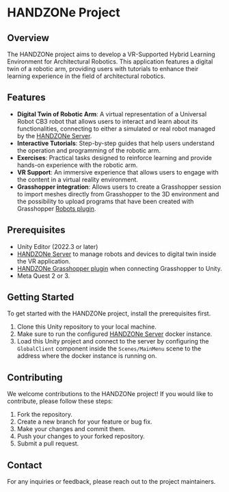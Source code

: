 # HANDZONe Project

## Overview

The HANDZONe project aims to develop a VR-Supported Hybrid Learning Environment for Architectural Robotics. 
This application features a digital twin of a robotic arm, providing users with tutorials to enhance their learning experience in the field of architectural robotics.

## Features

- **Digital Twin of Robotic Arm**: A virtual representation of a Universal Robot CB3 robot that allows users to interact and learn about its functionalities, connecting to either a simulated or real robot managed by the [HANDZONe Server](https://github.com/newmedia-centre/handzone-server).
- **Interactive Tutorials**: Step-by-step guides that help users understand the operation and programming of the robotic arm.
- **Exercises**: Practical tasks designed to reinforce learning and provide hands-on experience with the robotic arm.
- **VR Support**: An immersive experience that allows users to engage with the content in a virtual reality environment.
- **Grasshopper integration**: Allows users to create a Grasshopper session to import meshes directly from Grasshopper to the 3D environment and the possibility to upload programs that have been created with Grasshopper [Robots plugin](https://github.com/visose/Robots). 

## Prerequisites

- Unity Editor (2022.3 or later)
- [HANDZONe Server](https://github.com/newmedia-centre/handzone-server) to manage robots and devices to digital twin inside the VR application.
- [HANDZONe Grasshopper plugin](https://github.com/newmedia-centre/handzone-grasshopper) when connecting Grasshopper to Unity.
- Meta Quest 2 or 3.

## Getting Started

To get started with the HANDZONe project, install the prerequisites first.

1. Clone this Unity repository to your local machine.
2. Make sure to run the configured [HANDZONe Server](https://github.com/newmedia-centre/handzone-server) docker instance.
3. Load this Unity project and connect to the server by configuring the `GlobalClient` component inside the `Scenes/MainMenu` scene to the address where the docker instance is running on.

## Contributing

We welcome contributions to the HANDZONe project! If you would like to contribute, please follow these steps:

1. Fork the repository.
2. Create a new branch for your feature or bug fix.
3. Make your changes and commit them.
4. Push your changes to your forked repository.
5. Submit a pull request.

## Contact

For any inquiries or feedback, please reach out to the project maintainers.